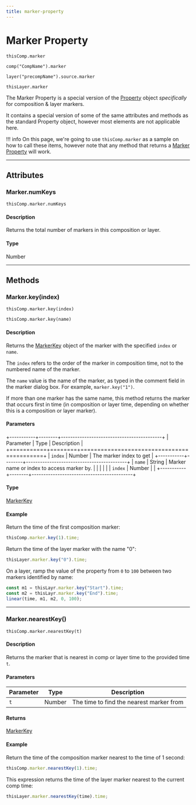 ```yaml
---
title: marker-property
---
```


# Marker Property

`thisComp.marker`

`comp("CompName").marker`

`layer("precompName").source.marker`

`thisLayer.marker`

The Marker Property is a special version of the [Property](.././property) object *specifically* for composition & layer markers.

It contains a special version of some of the same attributes and methods as the standard Property object, however most elements are not applicable here.

!!! info
    On this page, we're going to use `thisComp.marker` as a sample on how to call these items, however note that any method that returns a [Marker Property](#) will work.

---

## Attributes

### Marker.numKeys

`thisComp.marker.numKeys`

#### Description

Returns the total number of markers in this composition or layer.

#### Type

Number

---

## Methods

### Marker.key(index)

`thisComp.marker.key(index)`

`thisComp.marker.key(name)`

#### Description

Returns the [MarkerKey](.././markerkey) object of the marker with the specified `index` or `name`.

The `index` refers to the order of the marker in composition time, not to the numbered name of the marker.

The `name` value is the name of the marker, as typed in the comment field in the marker dialog box. For example, `marker.key("1")`.

If more than one marker has the same name, this method returns the marker that occurs first in time (in composition or layer time, depending on whether this is a composition or layer marker).

#### Parameters

+-----------+--------+-------------------------------------------+
| Parameter |  Type  |                Description                |
+===========+========+===========================================+
| `index`   | Number | The marker index to get                   |
+-----------+--------+-------------------------------------------+
| `name`    | String | Marker name or index to access marker by. |
|           |        |                                           |
| `index`   | Number |                                           |
+-----------+--------+-------------------------------------------+

#### Type

[MarkerKey](.././markerkey)

#### Example

Return the time of the first composition marker:

```js
thisComp.marker.key(1).time;
```

Return the time of the layer marker with the name "0":

```js
thisLayer.marker.key("0").time;
```

On a layer, ramp the value of the property from `0` to `100` between two markers identified by name:

```js
const m1 = thisLayr.marker.key("Start").time;
const m2 = thisLayr.marker.key("End").time;
linear(time, m1, m2, 0, 100);
```

---

### Marker.nearestKey()

`thisComp.marker.nearestKey(t)`

#### Description

Returns the marker that is nearest in comp or layer time to the provided time `t`.

#### Parameters

| Parameter |  Type  |               Description                |
| --------- | ------ | ---------------------------------------- |
| `t`       | Number | The time to find the nearest marker from |

#### Returns

[MarkerKey](.././markerkey)

#### Example

Return the time of the composition marker nearest to the time of 1 second:

```js
thisComp.marker.nearestKey(1).time;
```

This expression returns the time of the layer marker nearest to the current comp time:

```js
thisLayer.marker.nearestKey(time).time;
```
